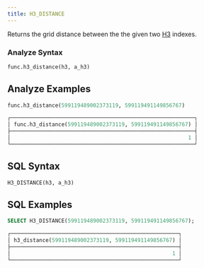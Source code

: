 ```yaml
---
title: H3_DISTANCE
---
```


Returns the grid distance between the the given two [H3](https://eng.uber.com/h3/) indexes.

### Analyze Syntax

```python
func.h3_distance(h3, a_h3)
```

## Analyze Examples

```python
func.h3_distance(599119489002373119, 599119491149856767)

┌──────────────────────────────────────────────────────────┐
│ func.h3_distance(599119489002373119, 599119491149856767) │
├──────────────────────────────────────────────────────────┤
│                                                        1 │
└──────────────────────────────────────────────────────────┘
```

## SQL Syntax

```sql
H3_DISTANCE(h3, a_h3)
```

## SQL Examples

```sql
SELECT H3_DISTANCE(599119489002373119, 599119491149856767);

┌─────────────────────────────────────────────────────┐
│ h3_distance(599119489002373119, 599119491149856767) │
├─────────────────────────────────────────────────────┤
│                                                   1 │
└─────────────────────────────────────────────────────┘
```